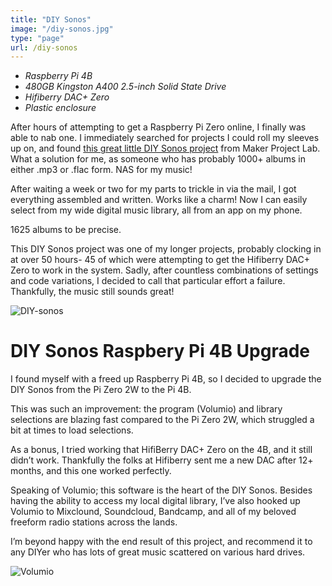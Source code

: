 ```yaml
---
title: "DIY Sonos"
image: "/diy-sonos.jpg"
type: "page"
url: /diy-sonos 
---
```


- *Raspberry Pi 4B*
- *480GB Kingston A400 2.5-inch Solid State Drive*
- *Hifiberry DAC+ Zero*
- *Plastic enclosure*

After hours of attempting to get a Raspberry Pi Zero online, I finally was able to nab one. I immediately searched for projects I could roll my sleeves up on, and found [this great little DIY Sonos project](https://youtu.be/SErJLMjRhfM?si=S0KTcvvUxWy0wvGp "link to a Maker Project Lab youtube video") from Maker Project Lab. What a solution for me, as someone who has probably 1000+ albums in either .mp3 or .flac form. NAS for my music!

After waiting a  week or two for my parts to trickle in via the mail, I got everything assembled and written. Works like a charm! Now I can easily select from my wide digital music library, all from an app on my phone.

1625 albums to be precise.

This DIY Sonos project was one of my longer projects, probably clocking in at over 50 hours- 45 of which were attempting to get the Hifiberry DAC+ Zero to work in the system. Sadly, after countless combinations of settings and code variations, I decided to call that particular effort a failure. Thankfully, the music still sounds great!

![DIY-sonos](/DIY-sonos.jpg)

# DIY Sonos Raspbery Pi 4B Upgrade
I found myself with a freed up Raspberry Pi 4B, so I decided to upgrade the DIY Sonos from the Pi Zero 2W to the Pi 4B. 

This was such an improvement: the program (Volumio) and library selections are blazing fast compared to the Pi Zero 2W, which struggled a bit at times to load selections.

As a bonus, I tried working that HifiBerry DAC+ Zero on the 4B, and it still didn’t work.  Thankfully the folks at Hifiberry sent me a new DAC after 12+ months, and this one worked perfectly. 

Speaking of Volumio; this software is the heart of the DIY Sonos. Besides having the ability to access my local digital library, I’ve also hooked up Volumio to Mixclound, Soundcloud, Bandcamp, and all of my beloved freeform radio stations across the lands. 

I’m beyond happy with the end result of this project, and recommend it to any DIYer who has lots of great music scattered on various hard drives. 

![Volumio](/volumio.jpg)
